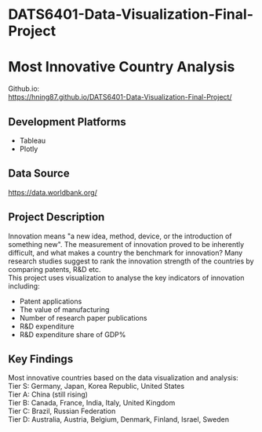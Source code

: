 # DATS6401-Data-Visualization-Final-Project
# Most Innovative Country Analysis
Github.io:   
https://hning87.github.io/DATS6401-Data-Visualization-Final-Project/   

## Development Platforms
* Tableau
* Plotly

## Data Source
https://data.worldbank.org/   

## Project Description
Innovation means "a new idea, method, device, or the introduction of something new". The measurement of innovation proved to be inherently difficult, and what makes a country the benchmark for innovation? Many research studies suggest to rank the innovation strength of the countries by comparing patents, R&D etc.    
This project uses visualization to analyse the key indicators of innovation including:
* Patent applications    
* The value of manufacturing   
* Number of research paper publications   
* R&D expenditure   
* R&D expenditure share of GDP%

## Key Findings
Most innovative countries based on the data visualization and analysis:   
Tier S: Germany, Japan, Korea Republic, United States   
Tier A: China (still rising)   
Tier B: Canada, France, India, Italy, United Kingdom   
Tier C: Brazil, Russian Federation   
Tier D: Australia, Austria, Belgium, Denmark, Finland, Israel, Sweden   
